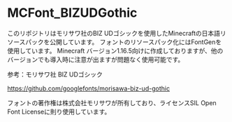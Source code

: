 # MCFont_BIZUDGothic

このリポジトリはモリサワ社のBIZ UDゴシックを使用したMinecraftの日本語リソースパックを公開しています。
フォントのリソースパック化にはFontGenを使用しています。
Minecraft バージョン1.16.5向けに作成しておりますが、他のバージョンでも導入時に注意が出ますが問題なく使用可能です。


参考：モリサワ社 BIZ UDゴシック

https://github.com/googlefonts/morisawa-biz-ud-gothic

フォントの著作権は株式会社モリサワが所有しており、ライセンスSIL Open Font Licenseに則り使用しています。



